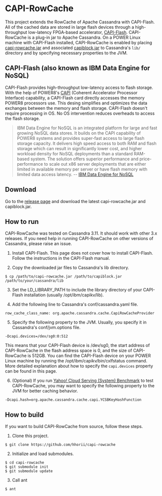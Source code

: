 # CAPI-RowCache

This project extends the RowCache of Apache Cassandra with CAPI-Flash. All of the cached data are stored in large flash devices through a high-throughput low-latency FPGA-based accelerator, [CAPI-Flash](https://www.ibm.com/power/solutions/bigdata-analytics-data-engine-nosql). CAPI-RowCache is a plug-in jar to Apache Cassandra. On a POWER Linux machine with CAPI-Flash installed, CAPI-RowCache is enabled by placing [capi-rowcache.jar](https://github.com/hhorii/capi-rowcache/releases/download/v0.1/capi-rowcache.jar) and associated [capiblock.jar](https://github.com/hhorii/capi-rowcache/releases/download/v0.1/capiblock.jar) to Cassandra's `lib/` directory and by specifying necessary properties to the JVM.

## CAPI-Flash (also known as IBM Data Engine for NoSQL)

CAPI-Flash provides high-throughput low-latency access to flash storage. With the help of POWER8's [CAPI](http://www-304.ibm.com/webapp/set2/sas/f/capi/home.html) (Coherent Accelerator Processor Interface) capability, a CAPI-Flash card directly accesses the memory POWER8 processors use. This desing simplifies and optimizes the data exchanges between the memory and flash storage. CAPI-Flash doesn't require processing in OS. No OS intervention reduces overheads to access the flash storage.

> IBM Data Engine for NoSQL is an integrated platform for large and fast growing NoSQL data stores. It builds on the CAPI capability of POWER8 systems and provides super-fast access to large flash storage capacity. It delivers high speed access to both RAM and flash storage which can result in significantly lower cost, and higher workload density for NoSQL deployments than a standard RAM-based system. The solution offers superior performance and price-performance to scale out x86 server deployments that are either limited in available memory per server or have flash memory with limited data access latency.
> -- [IBM Data Engine for NoSQL](https://www.ibm.com/power/solutions/bigdata-analytics-data-engine-nosql)

## Download

Go to the [release page](https://github.com/hhorii/capi-rowcache/releases) and download the latest capi-rowcache.jar and capiblock.jar.

## How to run

CAPI-RowCache was tested on Cassandra 3.11. It should work with other 3.x releases. If you need help in running CAPI-RowCache on other versions of Cassandra, please raise an issue.

1. Install CAPI-Flash. This page does not cover how to install CAPI-Flash.  Follow the instructions in the CAPI-Flash manual.

2. Copy the downloaded jar files to Cassandra's lib directory.

```
$ cp /path/to/capi-rowcache.jar /path/to/capiblock.jar /path/to/your/cassandra/lib
```

3. Set the LD_LIBRARY_PATH to include the library directory of your CAPI-Flash installation (usually /opt/ibm/capikv/lib).

4. Add the following line to Cassandra's conf/cassandra.yaml file.

```
row_cache_class_name: org.apache.cassandra.cache.CapiRowCacheProvider
```

5. Specify the following property to the JVM. Usually, you specify it in Cassandra's conf/jvm.options file.

```
-Dcapi.devices=/dev/sg0:0:512
```

This means that your CAPI-Flash device is /dev/sg0, the start address of CAPI-RowCache in the flash address space is 0, and the size of CAPI-RowCache is 512GB. You can find the CAPI-Flash device on your POWER Linux machine by running the /opt/ibm/capikv/bin/cxlfstatus command. More detailed explanation about how to specify the `capi.devices` property can be found in this page.

6. (Optional) If you run [Yahoo! Cloud Serving (System) Benchmark](https://github.com/brianfrankcooper/YCSB) to test CAPI-RowCache, you may want to specify the following property to the JVM for better caching behavior.

```
-Dcapi.hash=org.apache.cassandra.cache.capi.YCSBKeyHashFunction
```

## How to build

If you want to build CAPI-RowCache from source, follow these steps.

1. Clone this project.

```
$ git clone https://github.com/hhorii/capi-rowcache
```

2. Initialize and load submodules.

```
$ cd capi-rowcache
$ git submodule init
$ git submodule update
```

3. Call ant

```
$ ant
```
